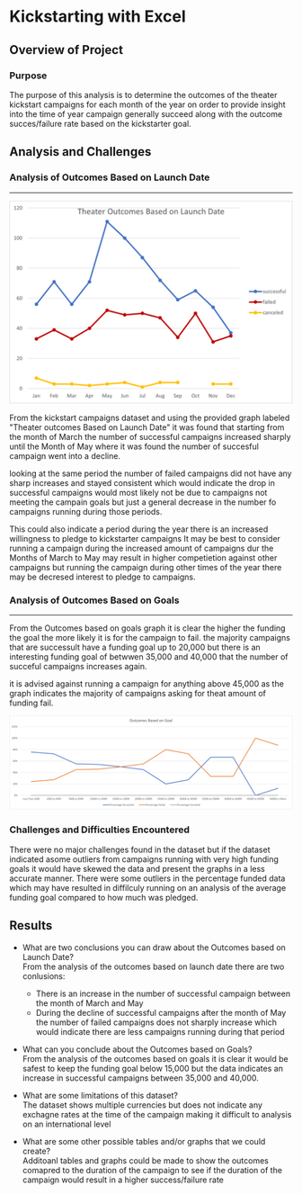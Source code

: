 # Kickstarting with Excel

## Overview of Project

### Purpose
The purpose of this analysis is to determine the outcomes of the theater kickstart campaigns for each month of the year on order to provide insight into the time of year campaign generally succeed 
along with the outcome succes/failure rate based on the kickstarter goal.

## Analysis and Challenges

### Analysis of Outcomes Based on Launch Date
______________________________________________
![Theater_Outcomes_vs_Launch_Image](/resources/Theater_Outcomes_vs_Launch.png)

From the kickstart campaigns dataset and using the provided graph labeled "Theater outcomes Based on Launch Date" it was found 
that starting from the month of March the number of successful campaigns increased sharply until the Month of May where 
it was found the number of succesful campaign went into a decline.

looking at the same period the number of failed campaigns did not have any sharp increases and stayed consistent 
which would indicate the drop in successful campaigns would most likely not be due to campaigns 
not meeting the campain goals but just a general decrease in the number fo campaigns running during those periods.

This could also indicate a period during the year there is an increased willingness to pledge to kickstarter campaigns
It may be best to consider running a campaign during the increased amount of campaigns dur the Months of March to May may result in higher competietion
against other campaigns but running the campaign during other times of the year there may be decresed interest to pledge to campaigns.

### Analysis of Outcomes Based on Goals
________________________________________
From the Outcomes based on goals graph it is clear the higher the funding the goal the more likely it is for the campaign to fail.
the majority campaigns that are successult have a funding goal up to 20,000 but there is an interesting funding goal of betwwen 35,000 and 40,000
that the number of succeful campaigns increases again.

it is advised against running a campaign for anything above 45,000 as the graph indicates the majority of campaigns asking for theat amount of funding
fail.

![Outcomes_vs_Goals_Image](/resources/Outcomes_vs_Goals.png)

### Challenges and Difficulties Encountered
There were no major challenges found in the dataset but if the dataset indicated asome outliers from campaigns running with very high funding goals
it would have skewed the data and present the graphs in a less accurate manner.
There were some outliers in the percentage funded data which may have resulted in diffilculy running on an analysis of the average funding goal 
compared to how much was pledged.

## Results

- What are two conclusions you can draw about the Outcomes based on Launch Date?<br/>
	From the analysis of the outcomes based on launch date there are two conlusions:
	- There is an increase in the number of successful campaign between the month of March and May
	- During the decline of successful campaigns after the month of May the number of failed campaigns does not sharply increase which would indicate there are less campaigns running during that period

- What can you conclude about the Outcomes based on Goals?<br/>
	From the analysis of the outcomes based on goals it is clear it would be safest to keep the funding goal below 15,000 but the data indicates an increase in successful campaigns between 35,000 and 40,000.

- What are some limitations of this dataset?<br/>
	The dataset shows multiple currencies but does not indicate any exchagne rates at the time of the campaign making it difficult to analysis on an international level

- What are some other possible tables and/or graphs that we could create?<br/>
	Additoanl tables and graphs could be made to show the outcomes comapred to the duration of the campaign to see if the duration of the campaign would result in a higher success/failure rate

